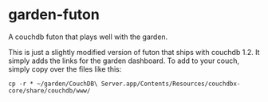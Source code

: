 garden-futon
============

A couchdb futon that plays well with the garden.

This is just a slightly modified version of futon that ships with couchdb 1.2. It simply adds the links for the garden dashboard.
To add to your couch, simply copy over the files like this:

`cp -r * ~/garden/CouchDB\ Server.app/Contents/Resources/couchdbx-core/share/couchdb/www/`